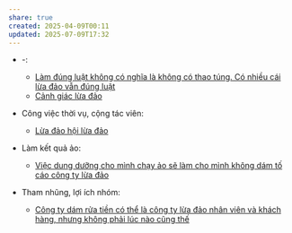```yaml
---
share: true
created: 2025-04-09T00:11
updated: 2025-07-09T17:32
---
```

- \-: 
    - [Làm đúng luật không có nghĩa là không có thao túng. Có nhiều cái lừa đảo vẫn đúng luật](../%C4%90%E1%BA%A1o%20%C4%91%E1%BB%A9c,%20ph%C3%A1p%20lu%E1%BA%ADt.%20Kinh%20t%E1%BA%BF%20ch%C3%ADnh%20tr%E1%BB%8B/Lu%E1%BA%ADt,%20nh%C3%A0%20n%C6%B0%E1%BB%9Bc/L%C3%A0m%20%C4%91%C3%BAng%20lu%E1%BA%ADt%20kh%C3%B4ng%20c%C3%B3%20ngh%C4%A9a%20l%C3%A0%20kh%C3%B4ng%20c%C3%B3%20thao%20t%C3%BAng.%20C%C3%B3%20nhi%E1%BB%81u%20c%C3%A1i%20l%E1%BB%ABa%20%C4%91%E1%BA%A3o%20v%E1%BA%ABn%20%C4%91%C3%BAng%20lu%E1%BA%ADt.md)
    - [Cảnh giác lừa đảo](../../%F0%9F%93%9CT%C3%A0i%20nguy%C3%AAn/C%E1%BA%A3nh%20gi%C3%A1c%20l%E1%BB%ABa%20%C4%91%E1%BA%A3o/index.md)

- Công việc thời vụ, cộng tác viên: 
    - [Lừa đảo hội lừa đảo](../../%F0%9F%93%9CT%C3%A0i%20nguy%C3%AAn/%C3%9D%20t%C6%B0%E1%BB%9Fng%20ki%E1%BA%BFm%20ti%E1%BB%81n/%C3%9D%20t%C6%B0%E1%BB%9Fng/C%C3%B4ng%20vi%E1%BB%87c%20th%E1%BB%9Di%20v%E1%BB%A5,%20c%E1%BB%99ng%20t%C3%A1c%20vi%C3%AAn/L%E1%BB%ABa%20%C4%91%E1%BA%A3o%20h%E1%BB%99i%20l%E1%BB%ABa%20%C4%91%E1%BA%A3o.md)

- Làm kết quả ảo: 
    - [Việc dung dưỡng cho mình chạy ảo sẽ làm cho mình không dám tố cáo công ty lừa đảo](../Ki%E1%BA%BFm%20ti%E1%BB%81n/L%C3%A0m%20thu%C3%AA/L%C3%A0m%20k%E1%BA%BFt%20qu%E1%BA%A3%20%E1%BA%A3o/Vi%E1%BB%87c%20dung%20d%C6%B0%E1%BB%A1ng%20cho%20m%C3%ACnh%20ch%E1%BA%A1y%20%E1%BA%A3o%20s%E1%BA%BD%20l%C3%A0m%20cho%20m%C3%ACnh%20kh%C3%B4ng%20d%C3%A1m%20t%E1%BB%91%20c%C3%A1o%20c%C3%B4ng%20ty%20l%E1%BB%ABa%20%C4%91%E1%BA%A3o.md)

- Tham nhũng, lợi ích nhóm: 
    - [Công ty dám rửa tiền có thể là công ty lừa đảo nhân viên và khách hàng, nhưng không phải lúc nào cũng thế](../Ki%E1%BA%BFm%20ti%E1%BB%81n/L%E1%BB%ABa%20%C4%91%E1%BA%A3o,%20ph%E1%BA%A1m%20t%E1%BB%99i/Tham%20nh%C5%A9ng,%20l%E1%BB%A3i%20%C3%ADch%20nh%C3%B3m/C%C3%B4ng%20ty%20d%C3%A1m%20r%E1%BB%ADa%20ti%E1%BB%81n%20c%C3%B3%20th%E1%BB%83%20l%C3%A0%20c%C3%B4ng%20ty%20l%E1%BB%ABa%20%C4%91%E1%BA%A3o%20nh%C3%A2n%20vi%C3%AAn%20v%C3%A0%20kh%C3%A1ch%20h%C3%A0ng,%20nh%C6%B0ng%20kh%C3%B4ng%20ph%E1%BA%A3i%20l%C3%BAc%20n%C3%A0o%20c%C5%A9ng%20th%E1%BA%BF.md)


